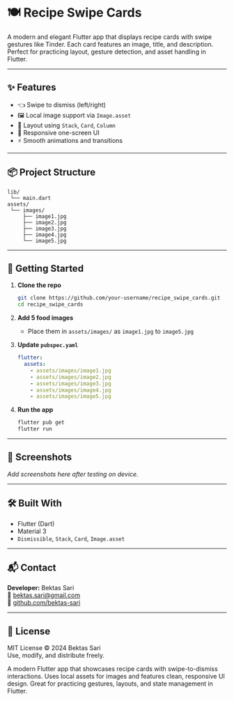 # 🍽️ Recipe Swipe Cards

A modern and elegant Flutter app that displays recipe cards with swipe gestures like Tinder. 
Each card features an image, title, and description. Perfect for practicing layout, gesture detection, and asset handling in Flutter.

---

## ✨ Features

- 👈 Swipe to dismiss (left/right)
- 🖼️ Local image support via `Image.asset`
- 🧱 Layout using `Stack`, `Card`, `Column`
- 📱 Responsive one-screen UI
- ⚡ Smooth animations and transitions

---

## 📦 Project Structure

```
lib/
 └── main.dart
assets/
 └── images/
     ├── image1.jpg
     ├── image2.jpg
     ├── image3.jpg
     ├── image4.jpg
     └── image5.jpg
```

---

## 🚀 Getting Started

1. **Clone the repo**
   ```bash
   git clone https://github.com/your-username/recipe_swipe_cards.git
   cd recipe_swipe_cards
   ```

2. **Add 5 food images**
    - Place them in `assets/images/` as `image1.jpg` to `image5.jpg`

3. **Update `pubspec.yaml`**
   ```yaml
   flutter:
     assets:
       - assets/images/image1.jpg
       - assets/images/image2.jpg
       - assets/images/image3.jpg
       - assets/images/image4.jpg
       - assets/images/image5.jpg
   ```

4. **Run the app**
   ```bash
   flutter pub get
   flutter run
   ```

---

## 📸 Screenshots

_Add screenshots here after testing on device._

---

## 🛠 Built With

- Flutter (Dart)
- Material 3
- `Dismissible`, `Stack`, `Card`, `Image.asset`

---

## 📬 Contact

**Developer:** Bektas Sari  
📧 [bektas.sari@gmail.com](mailto:bektas.sari@gmail.com)  
🔗 [github.com/bektas-sari](https://github.com/bektas-sari)

---

## 📄 License

MIT License © 2024 Bektas Sari  
Use, modify, and distribute freely.


A modern Flutter app that showcases recipe cards with swipe-to-dismiss interactions. Uses local assets for images and features clean, responsive UI design. Great for practicing gestures, layouts, and state management in Flutter.
